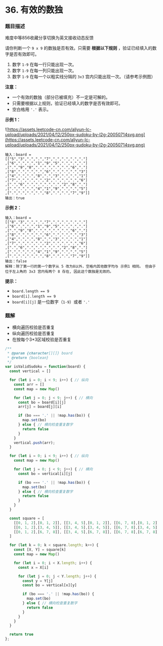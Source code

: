 # 36. 有效的数独

### 题目描述

难度中等856收藏分享切换为英文接收动态反馈

请你判断一个 `9 x 9` 的数独是否有效。只需要 **根据以下规则** ，验证已经填入的数字是否有效即可。

1. 数字 `1-9` 在每一行只能出现一次。
2. 数字 `1-9` 在每一列只能出现一次。
3. 数字 `1-9` 在每一个以粗实线分隔的 `3x3` 宫内只能出现一次。（请参考示例图）

**注意：**

- 一个有效的数独（部分已被填充）不一定是可解的。
- 只需要根据以上规则，验证已经填入的数字是否有效即可。
- 空白格用 `'.'` 表示。

**示例 1：**

![https://assets.leetcode-cn.com/aliyun-lc-upload/uploads/2021/04/12/250px-sudoku-by-l2g-20050714svg.png](https://assets.leetcode-cn.com/aliyun-lc-upload/uploads/2021/04/12/250px-sudoku-by-l2g-20050714svg.png)

```
输入：board =
[["5","3",".",".","7",".",".",".","."]
,["6",".",".","1","9","5",".",".","."]
,[".","9","8",".",".",".",".","6","."]
,["8",".",".",".","6",".",".",".","3"]
,["4",".",".","8",".","3",".",".","1"]
,["7",".",".",".","2",".",".",".","6"]
,[".","6",".",".",".",".","2","8","."]
,[".",".",".","4","1","9",".",".","5"]
,[".",".",".",".","8",".",".","7","9"]]
输出：true

```

**示例 2：**

```
输入：board =
[["8","3",".",".","7",".",".",".","."]
,["6",".",".","1","9","5",".",".","."]
,[".","9","8",".",".",".",".","6","."]
,["8",".",".",".","6",".",".",".","3"]
,["4",".",".","8",".","3",".",".","1"]
,["7",".",".",".","2",".",".",".","6"]
,[".","6",".",".",".",".","2","8","."]
,[".",".",".","4","1","9",".",".","5"]
,[".",".",".",".","8",".",".","7","9"]]
输出：false
解释：除了第一行的第一个数字从 5 改为8以外，空格内其他数字均与 示例1 相同。 但由于位于左上角的 3x3 宫内有两个 8 存在, 因此这个数独是无效的。
```

**提示：**

- `board.length == 9`
- `board[i].length == 9`
- `board[i][j]` 是一位数字（`1-9`）或者 `'.'`

### 题解

- 横向遍历校验是否重复
- 纵向遍历校验是否重复
- 在按每个3*3区域校验是否重复

```jsx
/**
 * @param {character[][]} board
 * @return {boolean}
 */
var isValidSudoku = function(board) {
  const vertical = []

  for (let i = 0; i < 9; i++) { // 纵向
    const arr = []
    const map = new Map()

    for (let j = 0; j < 9; j++) { // 横向
      const bo = board[i][j]
      arr[j] = board[j][i]

      if (bo === '.' || !map.has(bo)) {
        map.set(bo)
      } else { // 横向检查重复数字
        return false
      }
    }
    vertical.push(arr);
  }

  for (let i = 0; i < 9; i++) { // 纵向
    const map = new Map()

    for (let j = 0; j < 9; j++) { // 横向
      const bo = vertical[i][j]

      if (bo === '.' || !map.has(bo)) {
        map.set(bo)
      } else { // 横向检查重复数字
        return false
      }
    }
  }

  const square = [
    [[0, 1, 2],[0, 1, 2]], [[3, 4, 5],[0, 1, 2]], [[6, 7, 8],[0, 1, 2]],
    [[0, 1, 2],[3, 4, 5]], [[3, 4, 5],[3, 4, 5]], [[6, 7, 8],[3, 4, 5]],
    [[0, 1, 2],[6, 7, 8]], [[3, 4, 5],[6, 7, 8]], [[6, 7, 8],[6, 7, 8]]
  ]

  for (let k = 0; k < square.length; k++) {
    const [X, Y] = square[k]
    const map = new Map()

    for (let i = 0; i < X.length; i++) {
      const x = X[i]

      for (let j = 0; j < Y.length; j++) {
        const y = Y[j]
        const bo = vertical[x][y]

        if (bo === '.' || !map.has(bo)) {
          map.set(bo)
        } else { // 横向检查重复数字
          return false
        }
      }
    }
  }

  return true
};
```